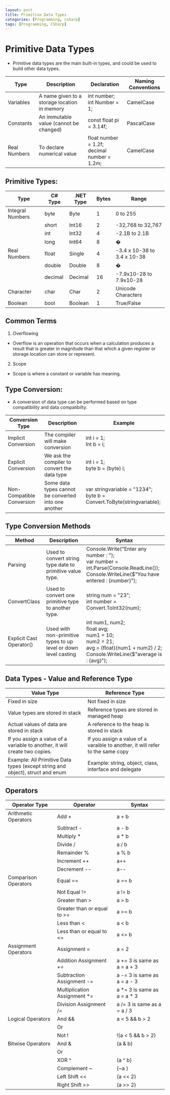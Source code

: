 ```yaml
---
layout: post
title: Primitive Data Types
categories: [Programming, csharp]
tags: [Programming, CSharp]
---
```


# Primitive Data Types

- Primitive data types are the main built-in types, and could be used to build other data types.

| Type | Description | Declaration | Naming Conventions | 
| ---- | ----------- | ----------- | ------------------ | 
| Variables | A name given to a storage location in memory | int number; <br> int Number = 1; |	CamelCase | 
| Constants	| An immutable value (cannot be changed) | const float pi = 3.14f; | PascalCase |
| Real Numbers | To declare numerical value	| float number = 1.2f; <br> decimal number = 1.2m; | CamelCase|




## Primitive Types:

| Type | C# Type | .NET Type | Bytes | Range |
| ---- | ------- | --------- | ----- | ----- | 
| Integral Numbers | byte | Byte | 1 | 0 to 255 | 
|   | short | Int16 | 2 | -32,768 to 32,767 |
|   |	int | Int32 | 4 | -2.1B to 2.1B |
|   | long | Int64 | 8 | � | 
| Real Numbers | float | Single | 4 | -3.4 x 10-38 to 3.4 x 10-38 |
|   | double | Double | 8 | � |
|   | decimal | Decimal | 16 | -7.9x10-28 to 7.9x10-28 | 
| Character | char | Char  | 2 | Unicode Characters | 
| Boolean | bool | Boolean | 1| True/False |

## Common Terms
1. Overflowing
- Overflow is an operation that occurs when a calculation produces a result that is greater in magnitude than that which a given register or storage location can store or represent.

2. Scope
- Scope is where a constant or variable has meaning.


## Type Conversion:
 - A conversion of data type can be performed based on type compatibility and data compatibilty.

| Conversion Type | Description | Example |
| --------------- | ----------- | ------ |
| Implicit Conversion | The compiler will make conversion | int i = 1; <br> Int b = i; |
| Explicit Conversion |	We ask the compiler to convert the data type | int i = 1; <br>	byte b = (byte) i; | 
| Non-Compatible Conversion | Some data types cannot be converted into one another | var stringvariable = "1234"; <br>	byte b = Convert.ToByte(stringvariable); |


##  Type Conversion Methods
| Method | Description | Syntax |
| ------ | ----------- | ------ |
| Parsing | Used to convert string type date to primitive value type. | Console.Write("Enter any number : "); <br> var number = int.Parse(Console.ReadLine()); <br> Console.WriteLine($"You have entered : {number}"); |
| ConvertClass | Used to convert one primitive type to another type. | string num = "23"; <br> int number = Convert.ToInt32(num); |
| Explicit Cast Operator() | Used with non-primitive types to up level or down level casting | int num1, num2; <br> float avg;  <br> num1 = 10; <br> num2 = 21;  <br> avg = (float)(num1 + num2) / 2;  <br> Console.WriteLine($"average is : {avg}"); |


## Data Types - Value and Reference Type

| Value Type | Reference Type | 
| ---------- | -------------- | 
| Fixed in size | Not fixed in size |
| Value types are stored in stack | Reference types are stored in managed heap |
| Actual values of data are stored in stack | A reference to the heap is stored in stack | 
| If you assign a value of a variable to another, it will create two copies. | If you assign a value of a varaible to another, it will refer to the same copy | 
| Example: All Primitive Data types (except string and object), struct and enum | Example: string, object, class, interface and delegate | 




## Operators
| Operator Type | Operator | Syntax | 
| ------------- | -------- | ------ |
| Arithmetic Operators | Add + | a + b |
|  | Subtract -  | a - b |	
|  | Multiply *	| a * b |
|  | Divide /	| a / b |
|  | Remainder %	| a % b |
|  | Increment ++ | a++ |
|  | Decrement -- | a-- |
| Comparison Operators | Equal == | a == b |
|  | Not Equal !=  | a != b |	
|  | Greater than >  | a > b |	
|  | Greater than or equal to >=  | a >= b  |	
|  | Less than <  | a < b |	
|  | Less than or equal to <=  | a <= b  |	
| Assignment Operators | Assignment = | a = 2 |
|  | Addition Assignment +=  |  a += 3 is same as a = a + 3 |	
|  | Subtraction Assignment -=  | a -= 3 is same as a = a - 3 |	
|  | Multiplication Assignment *=  | a *= 3 is same as a = a * 3 |	
|  | Division Assignment /=  | a /= 3 is same as a = a / 3 |	
| Logical Operators | And &&   | a < 5 && b > 2 |		
|  | Or ||  | a < 5 || b > 2 |		
|  | Not !  | !(a < 5 && b > 2) |	
| Bitwise Operators | And &  | (a & b) |		
|  | Or |  | (a | b) |
|  | XOR ^ | (a ^ b) | 
|  | Complement ~ | (~a ) |
|  | Left Shift << | (a << 2)|
|  | Right Shift >> | (a >> 2) |

